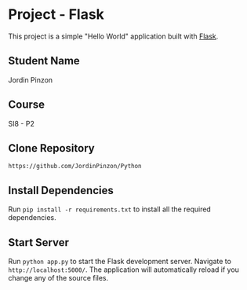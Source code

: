 # Project - Flask

This project is a simple "Hello World" application built with [Flask](https://flask.palletsprojects.com/).

## Student Name

Jordin Pinzon

## Course

SI8 - P2

## Clone Repository

`https://github.com/JordinPinzon/Python`

## Install Dependencies

Run `pip install -r requirements.txt` to install all the required dependencies.

## Start Server

Run `python app.py` to start the Flask development server. Navigate to `http://localhost:5000/`. The application will automatically reload if you change any of the source files.
